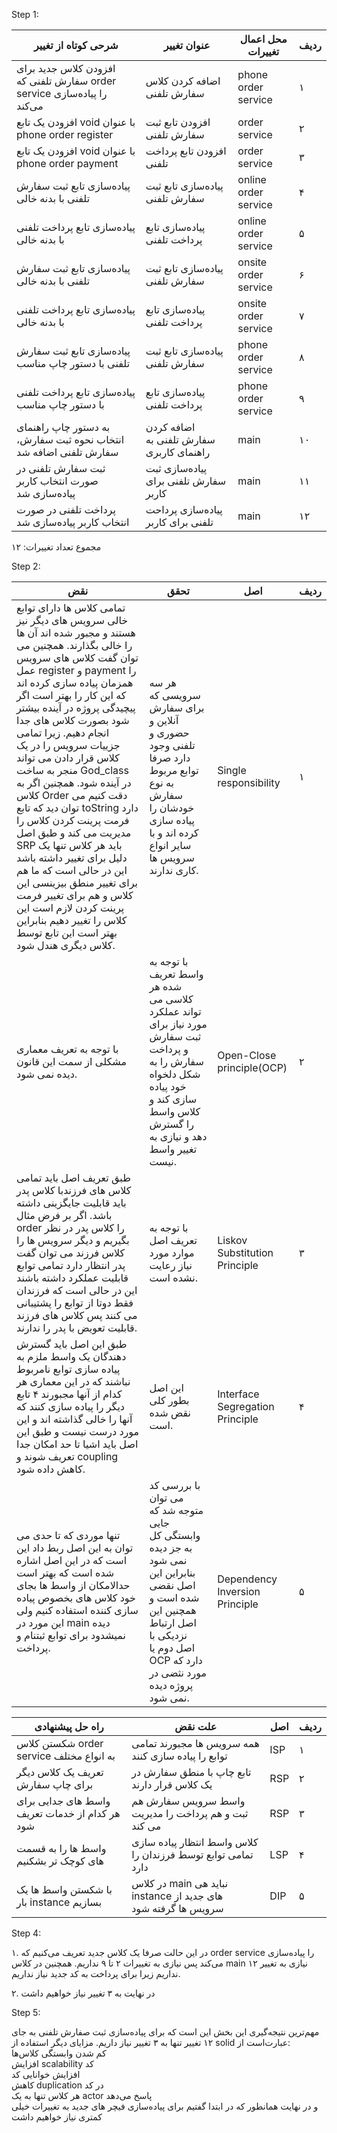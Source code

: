 Step 1:

| شرحی کوتاه از تغییر                                                     | عنوان تغییر                              | محل اعمال تغییرات    | ردیف |
|-------------------------------------------------------------------------|------------------------------------------|----------------------|------|
| افزودن کلاس جدید برای سفارش تلفنی که order service را پیاده‌سازی می‌کند | اضافه کردن کلاس سفارش تلفنی              | phone order service  | ۱    |
| افزودن یک تابع void با عنوان phone order register                       | افزودن تابع ثبت سفارش تلفنی              | order service        | ۲    |
| افزودن یک تابع void با عنوان phone order payment                        | افزودن تابع پرداخت تلفنی                 | order service        | ۳    |
| پیاده‌سازی تابع ثبت سفارش تلفنی با بدنه خالی                            | پیاده‌سازی تابع ثبت سفارش تلفنی          | online order service | ۴    |
| پیاده‌سازی تابع پرداخت تلفنی با بدنه خالی                               | پیاده‌سازی تابع پرداخت تلفنی             | online order service | ۵    |
| پیاده‌سازی تابع ثبت سفارش تلفنی با بدنه خالی                            | پیاده‌سازی تابع ثبت سفارش تلفنی          | onsite order service | ۶    |
| پیاده‌سازی تابع پرداخت تلفنی با بدنه خالی                               | پیاده‌سازی تابع پرداخت تلفنی             | onsite order service | ۷    |
| پیاده‌سازی تابع ثبت سفارش تلفنی با دستور چاپ مناسب                      | پیاده‌سازی تابع ثبت سفارش تلفنی          | phone order service  | ۸    |
| پیاده‌سازی تابع پرداخت تلفنی با دستور چاپ مناسب                         | پیاده‌سازی تابع پرداخت تلفنی             | phone order service  | ۹    |
| به دستور چاپ راهنمای انتخاب نحوه ثبت سفارش، سفارش تلفنی اضافه شد        | اضافه کردن سفارش تلفنی به راهنمای کاربری | main                 | ۱۰   |
| ثبت سفارش تلفنی در صورت انتخاب کاربر پیاده‌سازی شد                      | پیاده‌سازی ثبت سفارش تلفنی برای کاربر    | main                 | ۱۱   |
| پرداخت تلفنی در صورت انتخاب کاربر پیاده‌سازی شد                         | پیاده‌سازی پرداحت تلفنی برای کاربر       | main                 | ۱۲   |

مجموع تعداد تغییرات: ۱۲

Step 2:

| نقض                                                                                                                                                                                                                                                                                                                                                                                                                                                                                                                                                                                                                                                                                                                                   | تحقق                                                                                                                                                                                       | اصل                             | ردیف |
|---------------------------------------------------------------------------------------------------------------------------------------------------------------------------------------------------------------------------------------------------------------------------------------------------------------------------------------------------------------------------------------------------------------------------------------------------------------------------------------------------------------------------------------------------------------------------------------------------------------------------------------------------------------------------------------------------------------------------------------|--------------------------------------------------------------------------------------------------------------------------------------------------------------------------------------------|---------------------------------|------|
| تمامی کلاس ها دارای توابع خالی سرویس های دیگر نیز هستند و مجبور شده اند آن ها را خالی بگذارند. همچنین می توان گفت کلاس های سرویس عمل register و payment را همزمان پیاده سازی کرده اند که این کار را بهتر است اگر پیچیدگی پروژه در آینده بیشتر شود بصورت کلاس های جدا انجام دهیم. زیرا تمامی جزییات سرویس را در یک کلاس قرار دادن می تواند منجر به ساخت God_class در آینده شود. همچنین اگر به کلاس Order دقت کنیم می توان دید که تابع toString دارد فرمت پرینت کردن کلاس را مدیریت می کند و طبق اصل SRP باید هر کلاس تنها یک دلیل برای تغییر داشته باشد این در حالی است که ما هم برای تغییر منطق بیزینسی این کلاس و هم برای تغییر فرمت پرینت کردن لازم است این کلاس را تغییر دهیم بنابراین بهتر است این تابع توسط کلاس دیگری هندل شود. | هر سه سرویسی که برای سفارش آنلاین و حضوری و تلفنی وجود دارد صرفا توابع مربوط به نوع سفارش خودشان را پیاده سازی کرده اند و با سایر انواع سرویس ها کاری ندارند.                              | Single responsibility           | ۱    |
| با توجه به تعریف معماری مشکلی از سمت این قانون دیده نمی شود.                                                                                                                                                                                                                                                                                                                                                                                                                                                                                                                                                                                                                                                                          | با توجه به واسط تعریف شده هر کلاسی می تواند عملکرد مورد نیاز برای ثبت سفارش و پرداخت سفارش را به شکل دلخواه خود پیاده سازی کند و کلاس واسط را گسترش دهد و نیازی به تغییر واسط نیست.        | Open-Close principle(OCP)       | ۲    |
| طبق تعریف اصل باید تمامی کلاس های فرزندبا کلاس پدر باید قابلیت جایگزینی داشته باشد. اگر بر فرض مثال order را کلاس پدر در نظر بگیریم و دیگر سرویس ها را کلاس فرزند می توان گفت پدر انتظار دارد تمامی توابع قابلیت عملکرد داشته باشند این در حالی است که فرزندان فقط دوتا از توابع را پشتیبانی می کنند پس کلاس های فرزند قابلیت تعویض با پدر را ندارند.                                                                                                                                                                                                                                                                                                                                                                                 | با توجه به تعریف اصل موارد مورد نیاز رعایت نشده است.                                                                                                                                       | Liskov Substitution Principle   | ۳    |
| طبق این اصل باید گسترش دهندگان یک واسط ملزم به پیاده سازی توابع نامربوط نباشند که در این معماری هر کدام از آنها مجبورند ۴ تابع دیگر را پیاده سازی کنند که آنها را خالی گذاشته اند و این مورد درست نیست و طبق این اصل باید اشیا تا حد امکان جدا تعریف شوند و coupling کاهش داده شود.                                                                                                                                                                                                                                                                                                                                                                                                                                                   | این اصل بطور کلی نقض شده است.                                                                                                                                                              | Interface Segregation Principle | ۴    |
| تنها موردی که تا حدی می توان به این اصل ربط داد این است که در این اصل اشاره شده است که بهتر است حدالامکان از واسط ها بجای خود کلاس های بخصوص پیاده سازی کننده استفاده کنیم ولی این مورد در main دیده نمیشدود برای توابع ثبتنام و پرداخت.                                                                                                                                                                                                                                                                                                                                                                                                                                                                                              | با بررسی کد می توان متوجه شد که جایی وابستگی کل به جز دیده نمی شود بنابراین این اصل نقضی شده است و همچنین این اصل ارتباط نزدیکی با اصل دوم یا OCP دارد که مورد نثضی در پروژه دیده نمی شود. | Dependency Inversion Principle  | ۵    |


| راه حل پیشنهادی                                | علت نقض                                                       | اصل | ردیف |
|------------------------------------------------|---------------------------------------------------------------|-----|------| 
| شکستن کلاس order service به انواع مختلف        | همه سرویس ها مجبورند تمامی توابع را پیاده سازی کنند           | ISP | ۱    |
| تعریف یک کلاس دیگر برای چاپ سفارش              | تابع چاپ با منطق سفارش در یک کلاس قرار دارند                  | RSP | ۲    |
| واسط های جدایی برای هر کدام از خدمات تعریف شود | واسط سرویس سفارش هم ثبت و هم پرداخت را مدیریت می کند          | RSP | ۳    |
| واسط ها را به قسمت های کوچک تر بشکنیم          | کلاس واسط انتظار پیاده سازی تمامی توابع توسط فرزندان را دارد  | LSP | ۴    |
| با شکستن واسط ها یک بار instance بسازیم        | در کلاس main نباید هی instance های جدید از سرویس ها گرفته شود | DIP | ۵    |

Step 4:

۱. در این حالت صرفا یک کلاس جدید تعریف می‌کنیم که order service را پیاده‌سازی می‌کند پس نیازی به تغییرات ۲ تا ۹ نداریم. همچنین در کلاس main نیازی به تغییر ۱۲ نداریم زیرا برای پرداخت به کد جدید نیاز نداریم.

۲. در نهایت به ۳ تغییر نیاز خواهیم داشت

Step 5:

مهم‌ترین نتیجه‌گیری این بخش این است که برای پیاده‌سازی ثبت صفارش تلفنی به جای ۱۲ تغییر تنها به ۳ تغییر نیاز داریم. مزایای دیگر استفاده از solid عبارت‌است از:\
کم شدن وابستگی کلاس‌ها\
افزایش scalability کد\
افزایش خوانایی کد\
کاهش duplication در کد\
هر کلاس تنها به یک actor پاسخ می‌دهد\
و در نهایت همانطور که در ابتدا گفتیم برای پیاده‌سازی فیچر های جدید به تغییرات خیلی کمتری نیاز خواهیم داشت